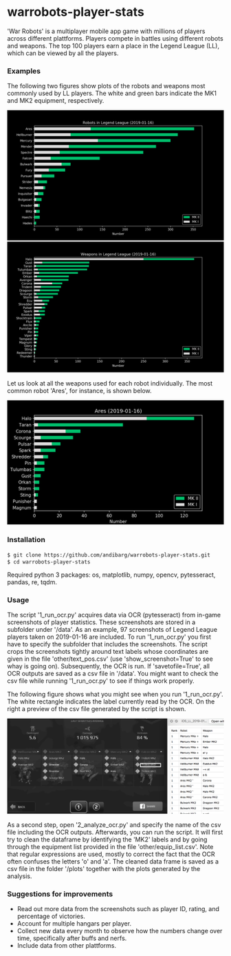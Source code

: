 # warrobots-player-stats



'War Robots' is a multiplayer mobile app game with millions of players across different plattforms. Players compete in battles using different robots and weapons. The top 100 players earn a place in the Legend League (LL), which can be viewed by all the players. 

### Examples

The following two figures show plots of the robots and weapons most commonly used by LL players. The white and green bars indicate the MK1 and MK2 equipment, respectively.

![Screenshot](plots/iOS_LL_2019-01-16/Robots.png)
![Screenshot](plots/iOS_LL_2019-01-16/Weapons.png)

Let us look at all the weapons used for each robot individually. The most common robot 'Ares', for instance, is shown below.

![Screenshot](plots/iOS_LL_2019-01-16/Ares.png)


### Installation
```
$ git clone https://github.com/andibarg/warrobots-player-stats.git
$ cd warrobots-player-stats
```
Required python 3 packages: os, matplotlib, numpy, opencv, pytesseract, pandas, re, tqdm.

### Usage

The script '1_run_ocr.py' acquires data via OCR (pytesseract) from in-game screenshots of player statistics. These screenshots are stored in a subfolder under '/data'. As an example, 97 screenshots of Legend League players taken on 2019-01-16 are included. To run '1_run_ocr.py' you first have to specify the subfolder that includes the screenshots. The script crops the screenshots tightly around text labels whose coordinates are given in the file 'other/text_pos.csv' (use 'show_screenshot=True' to see whay is going on). Subsequently, the OCR is run. If 'savetofile=True', all OCR outputs are saved as a csv file in '/data'. You might want to check the csv file while running '1_run_ocr.py' to see if things work properly.

The following figure shows what you might see when you run '1_run_ocr.py'. The white rectangle indicates the label currently read by the OCR. On the right a preview of the csv file generated by the script is shown.

![Screenshot](other/ocr_running_example.png)

As a second step, open '2_analyze_ocr.py' and specify the name of the csv file including the OCR outputs. Afterwards, you can run the script. It will first try to clean the dataframe by identifying the 'MK2' labels and by going through the equipment list provided in the file 'other/equip_list.csv'. Note that regular expressions are used, mostly to correct the fact that the OCR often confuses the letters 'o' and 'a'. The cleaned data frame is saved as a csv file in the folder '/plots' together with the plots generated by the analysis.

### Suggestions for improvements

- Read out more data from the screenshots such as player ID, rating, and percentage of victories.
- Account for multiple hangars per player.
- Collect new data every month to observe how the numbers change over time, specifically after buffs and nerfs.
- Include data from other plattforms.
